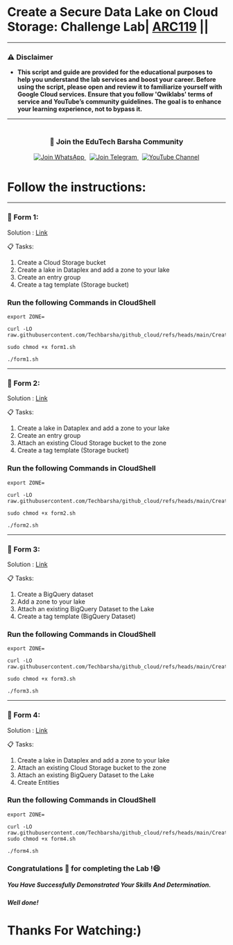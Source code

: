 # Create a Secure Data Lake on Cloud Storage: Challenge Lab| [ARC119](https://www.cloudskillsboost.google/focuses/63857?parent=catalog) ||
---
### ⚠️ Disclaimer
- **This script and guide are provided for  the educational purposes to help you understand the lab services and boost your career. Before using the script, please open and review it to familiarize yourself with Google Cloud services. Ensure that you follow 'Qwiklabs' terms of service and YouTube’s community guidelines. The goal is to enhance your learning experience, not to bypass it.**
---
<div align="center" style="padding: 5px;">
  <h3>📱 Join the EduTech Barsha Community</h3>
  
  <a href="https://whatsapp.com/channel/0029Va5J2r5Jf05cKT1pZh31">
    <img src="https://img.shields.io/badge/Join_WhatsApp-25D366?style=for-the-badge&logo=whatsapp&logoColor=white" alt="Join WhatsApp">
  </a>
  &nbsp;
  <a href="https://t.me/edutechbarsha">
    <img src="https://img.shields.io/badge/Join_Telegram-229ED9?style=for-the-badge&logo=telegram&logoColor=white" alt="Join Telegram">
  </a>
  &nbsp;
  <a href="https://www.youtube.com/@edutechbarsha?sub_confirmation=1">
    <img src="https://img.shields.io/badge/Subscribe-EduTech%20Barsha-FF0000?style=for-the-badge&logo=youtube&logoColor=white" alt="YouTube Channel">
  </a>
</div>

# Follow the instructions:

------------------------------------------------------------------------------------------------------------------------

### 📕 Form 1: 
Solution : [Link](https://youtu.be/ZpCuO8KJWi0)

📋 Tasks:
 1. Create a Cloud Storage bucket 
 2. Create a lake in Dataplex and add a zone to your lake 
 3. Create an entry group  
 4. Create a tag template (Storage bucket)
    
### Run the following Commands in CloudShell
 ```
export ZONE=
```
```
curl -LO raw.githubusercontent.com/Techbarsha/github_cloud/refs/heads/main/Create%20a%20Secure%20Data%20Lake%20on%20Cloud%20Storage%3A%20Challenge%20Lab/form1.sh

sudo chmod +x form1.sh

./form1.sh
```   

------------------------------------------------------------------------------------------------------------------------

### 📕 Form 2: 
Solution : [Link](https://youtu.be/ZpeiPebilvQ)

📋 Tasks:
1. Create a lake in Dataplex and add a zone to your lake 
2. Create an entry group 
3. Attach an existing Cloud Storage bucket to the zone  
4. Create a tag template (Storage bucket)

### Run the following Commands in CloudShell
```
export ZONE=
```
```
curl -LO raw.githubusercontent.com/Techbarsha/github_cloud/refs/heads/main/Create%20a%20Secure%20Data%20Lake%20on%20Cloud%20Storage%3A%20Challenge%20Lab/form2.sh

sudo chmod +x form2.sh

./form2.sh
```
------------------------------------------------------------------------------------------------------------------------

### 📕 Form 3: 
Solution : [Link](https://youtu.be/ZpeiPebilvQ)

📋 Tasks:
1. Create a BigQuery dataset 
2. Add a zone to your lake 
3. Attach an existing BigQuery Dataset to the Lake 
4. Create a tag template (BigQuery Dataset)  

### Run the following Commands in CloudShell
```
export ZONE=
```
```
curl -LO raw.githubusercontent.com/Techbarsha/github_cloud/refs/heads/main/Create%20a%20Secure%20Data%20Lake%20on%20Cloud%20Storage%3A%20Challenge%20Lab/form3.sh

sudo chmod +x form3.sh

./form3.sh
```
------------------------------------------------------------------------------------------------------------------------

### 📕 Form 4: 
Solution : [Link](https://youtu.be/HeRoAbjhY98)

📋 Tasks:
1. Create a lake in Dataplex and add a zone to your lake 
2. Attach an existing Cloud Storage bucket to the zone 
3. Attach an existing BigQuery Dataset to the Lake  
4. Create Entities
   
### Run the following Commands in CloudShell
```
export ZONE=
```
```
curl -LO raw.githubusercontent.com/Techbarsha/github_cloud/refs/heads/main/Create%20a%20Secure%20Data%20Lake%20on%20Cloud%20Storage%3A%20Challenge%20Lab/form4.sh
sudo chmod +x form4.sh

./form4.sh
```

  
### Congratulations 🎉 for completing the Lab !😄

##### *You Have Successfully Demonstrated Your Skills And Determination.*

#### *Well done!*

# Thanks For Watching:)
